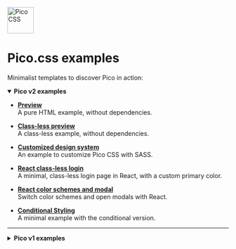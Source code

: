 <p>
  <a href="https://picocss.com" target="_blank">
    <picture>
      <source media="(prefers-color-scheme: dark)" srcset="https://raw.githubusercontent.com/picocss/pico/HEAD/.github/logo-dark.svg">
      <source media="(prefers-color-scheme: light)" srcset="https://raw.githubusercontent.com/picocss/pico/HEAD/.github/logo-light.svg">
      <img alt="Pico CSS" src="https://raw.githubusercontent.com/picocss/pico/HEAD/.github/logo-light.svg" width="auto" height="60">
    </picture>
  </a>
</p>

# Pico.css examples

Minimalist templates to discover Pico in action:

<details open>
  <summary><strong>Pico v2 examples</strong></summary>

- **[Preview](https://codesandbox.io/s/github/picocss/examples/tree/master/v2-html)**  
A pure HTML example, without dependencies.

- **[Class-less preview](https://codesandbox.io/s/github/picocss/examples/tree/master/v2-html-classless)**  
A class-less example, without dependencies.

- **[Customized design system](https://codesandbox.io/s/github/picocss/examples/tree/master/v2-sass-customized-design-system)**  
An example to customize Pico CSS with SASS.

- **[React class-less login](https://codesandbox.io/s/github/picocss/examples/tree/master/v2-react-classless-login)**  
A minimal, class-less login page in React, with a custom primary color.

- **[React color schemes and modal](https://codesandbox.io/s/github/picocss/examples/tree/master/v2-react-color-schemes-and-modal)**  
Switch color schemes and open modals with React.

- **[Conditional Styling](https://codesandbox.io/s/github/picocss/examples/tree/master/v2-conditional-styling)**  
A minimal example with the conditional version.
</details>

---

<details>
  <summary><strong>Pico v1 examples</strong></summary>

- **[Preview](https://codesandbox.io/s/github/picocss/examples/tree/master/v1-preview)**  
  A starter example with most of the Pico components and styles.

- **[Right-to-left (RTL) preview](https://codesandbox.io/s/github/picocss/examples/tree/master/v1-preview-rtl)**  
  A starter example in Arabic with most of the Pico components and styles.

- **[Classless](https://codesandbox.io/s/github/picocss/examples/tree/master/v1-classless)**  
  A pure semantic HTML markup, without `.classes`.

- **[Basic template](https://codesandbox.io/s/github/picocss/examples/tree/master/v1-basic-template)**  
  A basic custom template for Pico using only CSS custom properties (variables).

- **[Company](https://codesandbox.io/s/github/picocss/examples/tree/master/v1-company)**  
  A classic company or blog layout with a sidebar.

- **[Google Amp](https://codesandbox.io/s/github/picocss/examples/tree/master/v1-google-amp)**  
  A simple layout for Google Amp, with inlined CSS.

- **[Sign in](https://codesandbox.io/s/github/picocss/examples/tree/master/v1-sign-in)**  
  A minimalist layout for Login pages.

- **[Pico + Bootstrap grid system](https://codesandbox.io/s/github/picocss/examples/tree/master/v1-bootstrap-grid)**  
  Custom CSS build with the Bootstrap grid system to manage complex grid layouts in Pico.

</details>
